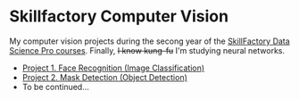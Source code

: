# Skillfactory Computer Vision
My computer vision projects during the secong year of the [SkillFactory Data Science Pro courses](https://skillfactory.ru/data-scientist-pro). Finally, ~~I know kung-fu~~ I'm studying neural networks.

* [Project 1. Face Recognition (Image Classification)](https://github.com/DKudryavtsev/Skillfactory-CV/tree/master/CV_Project1-FaceRecognition)
* [Project 2. Mask Detection (Object Detection)](https://github.com/DKudryavtsev/Skillfactory-CV/tree/master/CV_Project2-MaskDetection)
* To be continued...